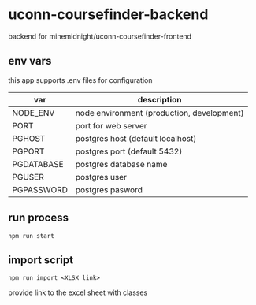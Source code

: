 # uconn-coursefinder-backend
backend for minemidnight/uconn-coursefinder-frontend

## env vars 

this app supports .env files for configuration

var | description
--- | ---
NODE_ENV | node environment (production, development)
PORT | port for web server
PGHOST | postgres host (default localhost)
PGPORT | postgres port (default 5432)
PGDATABASE | postgres database name
PGUSER | postgres user
PGPASSWORD | postgres pasword

## run process

`npm run start`

## import script

`npm run import <XLSX link>`

provide link to the excel sheet with classes